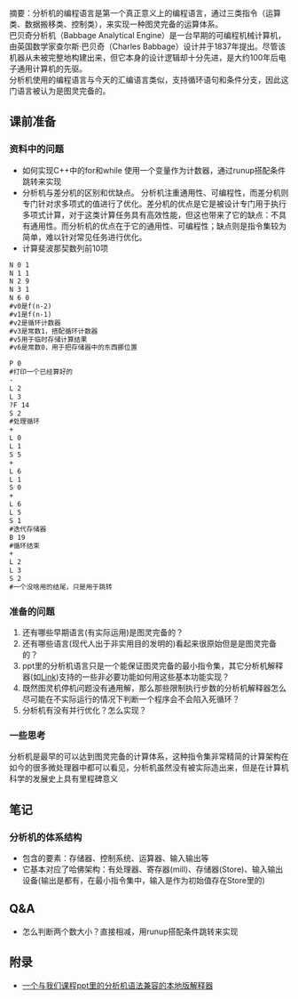 摘要：分析机的编程语言是第一个真正意义上的编程语言，通过三类指令（运算类、数据搬移类、控制类），来实现一种图灵完备的运算体系。  
巴贝奇分析机（Babbage Analytical Engine）是一台早期的可编程机械计算机，由英国数学家查尔斯·巴贝奇（Charles Babbage）设计并于1837年提出。尽管该机器从未被完整地构建出来，但它本身的设计逻辑却十分先进，是大约100年后电子通用计算机的先驱。  
分析机使用的编程语言与今天的汇编语言类似，支持循环语句和条件分支，因此这门语言被认为是图灵完备的。
## 课前准备
### 资料中的问题
- 如何实现C++中的for和while
使用一个变量作为计数器，通过runup搭配条件跳转来实现
- 分析机与差分机的区别和优缺点。
分析机注重通用性、可编程性，而差分机则专门针对求多项式的值进行了优化。差分机的优点是它是被设计专门用于执行多项式计算，对于这类计算任务具有高效性能，但这也带来了它的缺点：不具有通用性。而分析机的优点在于它的通用性、可编程性；缺点则是指令集较为简单，难以针对常见任务进行优化。
- 计算斐波那契数列前10项
```txt
N 0 1
N 1 1
N 2 9
N 3 1
N 6 0
#v0是f(n-2)
#v1是f(n-1)
#v2是循环计数器
#v3是常数1，搭配循环计数器
#v5用于临时存储计算结果
#v6是常数0，用于把存储器中的东西挪位置

P 0
#打印一个已经算好的
-
L 2
L 3
?F 14
S 2
#处理循环
+
L 0
L 1
S 5
+
L 6
L 1
S 0
+
L 6
L 5
S 1
#迭代存储器
B 19
#循环结束
+
L 2
L 3
S 2
#一个没啥用的结尾，只是用于跳转
```
### 准备的问题
1. 还有哪些早期语言(有实际运用)是图灵完备的？
2. 还有哪些语言(现代人出于非实用目的发明的)看起来很原始但是是图灵完备的？
3. ppt里的分析机语言只是一个能保证图灵完备的最小指令集，其它分析机解释器(如[Link](https://www.fourmilab.ch/babbage/aem/))支持的一些非必要功能如何用这些基本功能实现？
4. 既然图灵机停机问题没有通用解，那么那些限制执行步数的分析机解释器怎么尽可能在不实际运行的情况下判断一个程序会不会陷入死循环？
5. 分析机有没有并行优化？怎么实现？
### 一些思考
分析机是最早的可以达到图灵完备的计算体系，这种指令集非常精简的计算架构在如今的很多微处理器中都可以看见，分析机虽然没有被实际造出来，但是在计算机科学的发展史上具有里程碑意义
## 笔记
### 分析机的体系结构
- 包含的要素：存储器、控制系统、运算器、输入输出等
- 它基本对应了哈佛架构：有处理器、寄存器(mill)、存储器(Store)、输入输出设备(输出是都有，在最小指令集中，输入是作为初始值存在Store里的)
## Q&A
- 怎么判断两个数大小？直接相减，用runup搭配条件跳转来实现
## 附录
- [一个与我们课程ppt里的分析机语法兼容的本地版解释器](https://github.com/Conless/x86-linux-analytical-engine-simulator)